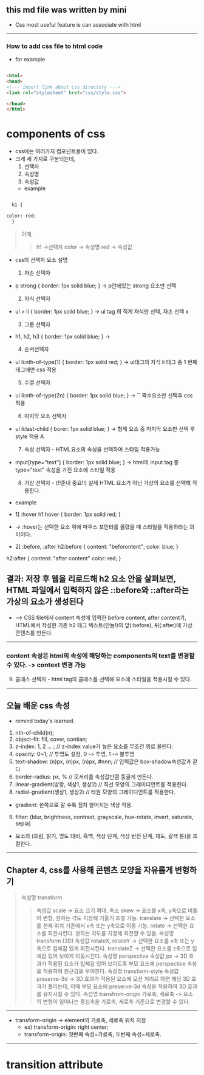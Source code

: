 ## this md file was written by mini

* Css most useful feature is can associate with html

---

### How to add css file to html code

* for example

``` html

<html>
<head>
<!--- import link about css directory --->
<link rel="stylesheet" href="css/style.css">

</head>
</html>


```

# components of css

* css에는 여러가지 컴포넌트들이 있다.
* 크게 세 가지로 구분되는데,
  1. 선택자
  2. 속성명
  3. 속성값
  * example

``` html

  h1 {

color: red;
  }

```

> 이때,
  > > h1 ->선택자
  > > color -> 속성명
  > > red -> 속성값

* css의 선택자 요소 설명

  1. 자손 선택자

* p strong { border: 1px solid blue; } -> p안에있는 strong 요소만 선택

  2. 자식 선택자

* ul > li { border: 1px solid blue; } -> ul tag 의 직계 자식만 선택, 자손 선택 x

  3. 그룹 선택자

* h1, h2, h3 { border: 1px solid blue; } ->

  4. 순서선택자

* ul li:nth-of-type(1) { border: 1px solid red; } -> ul태그의 자식 li 태그 중 1 번째 태그에만 css 적용

  5. 수열 선택자

* ul li:nth-of-type(2n) { border: 1px solid blue; } -> \`\` 짝수요소만 선택후 css 적용

  6. 마지막 요소 선택자

* ul li:last-child { borer: 1px solid blue; } -> 형제 요소 중 마지막 요소만 선택 후 style 적용
  A

  7. 속성 선택자 - HTML요소의 속성을 선택하여 스타일 적용가능

* input[type="text"] { border: 1px solid blue; } -> html의 input tag 중 type="text" 속성을 가진 요소에 스타일 적용

  8. 가상 선택자 - (!!준내 중요!!)  실제 HTML 요소가 아닌 가상의 요소를 선택해 적용한다.

* example
* 1] :hover
  h1:hover {
border: 1px solid red;
  }
* -> :hover는 선택한 요소 위에 마우스 포인터를 올렸을 때 스타일을 적용하라는 의미이다.
* 2] :before, :after
h2:before {
content: "beforontent";
color: blue;
}

h2:after {
content: "after content"
           color: red;
   }

## 결과: 저장 후 웹을 리로드해 h2 요소 안을 살펴보면, HTML 파일에서 입력하지 않은 ::before와 ::after라는 가상의 요소가 생성된다

* --> CSS file에서 content 속성에 입력한 before content, after content가, HTML에서 작성한 기존 h2 태그 택스트(안뇽!)의 앞(:before), 뒤(:after)에 가상 콘텐츠를 만든다.

---

### content 속성은 html의 속성에 해당하는 components의  text를 변경할 수 있다. -> context 변경 가능

9. 클래스 선택자 - html tag의 클래스를 선택해 요소에 스타일을 적용시킬 수 있다.

---

## 오늘 배운 css 속성

* remind today's learned.

1. nth-of-child(n);
2. object-fit: fill, cover, contian;
3. z-index: 1, 2 ... ; // z-index value가 높은 요소를 무조건 위로 올린다.
4. opacity: 0~1; // 투명도 설정, 0 -> 투명, 1 -> 불투명
5. text-shadow: (n)px, (n)px, (n)px, #nnn;  // 입력값은 box-shadow속성값과 같다
6. border-radius: px, % // 모서리를 속성값만큼 둥글게 만든다.
7. linear-gradient(방향, 색상1, 생상2)      // 직선 모양의 그레이디언트를 적용한다.
8. radial-gradient(생상1, 생상2)        // 타원 모양의 그레이디언트를 적용한다.

* gradient: 한쪽으로 갈 수록 점차 옅어지는 색상 적용.

9. filter: (blur, brightness, contrast, grayscale, hue-rotate, invert, saturate, sepia)

* 요소의 (흐림, 밝기, 명도 대비, 흑백, 색상 단계, 색상 반전 단계, 채도, 갈색 톤)을 조절한다.

---

## Chapter 4, css를 사용해 콘텐츠 모양을 자유롭게 변형하기

> 속성명
> transform
>> 속성값
>> scale -> 요소 크기 확대, 축소
>> skew -> 요소를 x축, y축으로 비틀어 변형, 원하는 각도 지정해 기울기 조절 가능.
>> translate -> 선택한 요소를 현재 위치 기준에서 x축 또는 y축으로 이동 가능.
>> rotate -> 선택한 요소를 회전시킨다. 원하는 각도를 지정해 회전할 수 있음.
> 속성명
> transform
> (3D)
>> 속성값
>> rotateX, rotateY -> 선택한 요소를 x축 또는 y축으로 입체감 있게 회전시킨다.
>> translateZ -> 선택한 요소를 z축으로 입체감 있어 보이게 이동시킨다.
>속성명
> perspective
>> 속성값
>> px -> 3D 효과가 적용된 요소가 입체감 있어 보이도록 부모 요소에 perspective 속성을 적용하여 원근감을 부여한다.
> 속성명
> transform-style
>> 속성값
>> preserve-3d -> 3D 효과가 적용된 요소에 모션 처리르 하면 해당 3D 효과가 풀리는데, 이때 부모 요소에 preserve-3d 속성을 적용하여 3D 효과를 유지시킬 수 있다.
> 속성명
> transfrom-origin
>> 가로축, 세로축 -> 요소의 변형이 일어나는 중심축을 가로축, 세로축 기준으로 변경할 수 있다.

---

* transform-origin -> element의 가로축, 세로축 위치 지정
  * ex) transform-origin: right center;
  * transform-origin: 첫번째 속성=가로축, 두번째 속성=세로축.

---

# transition attribute

